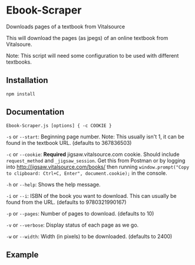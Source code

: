 # Ebook-Scraper
Downloads pages of a textbook from Vitalsource

This will download the pages (as jpegs) of an online textbook from Vitalsoure.

Note: This script will need some configuration to be used with different textbooks.

## Installation
`npm install`


## Documentation

`Ebook-Scraper.js [options] { -c COOKIE }`

  `-s` or `--start`: Beginning page number. Note: This usually isn't 1, it can be found in the textbook URL. (defaults to 367836503)
  
  `-c` or `--cookie`: **Required** jigsaw.vitalsource.com cookie. Should include `request_method` and `_jigsaw_session`. Get this from Postman or by logging into http://jigsaw.vitalsource.com/books/ then running `window.prompt("Copy to clipboard: Ctrl+C, Enter", document.cookie);` in the console.
  
  `-h` or `--help`: Shows the help message.
  
  `-i` or `--i`: ISBN of the book you want to download. This can usually be found from the URL. (defaults to 9780321990167)
    
  `-p` or `--pages`: Number of pages to download. (defaults to 10)
  
  `-v` or `--verbose`: Display status of each page as we go.
  
  `-w` or `--width`: Width (in pixels) to be downloaded. (defaults to 2400)
  
## Example

